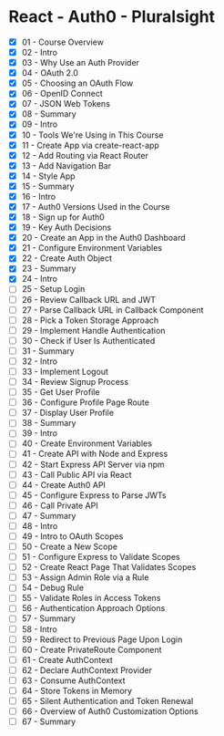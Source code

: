 # React - Auth0 - Pluralsight

- [x] 01 - Course Overview
- [x] 02 - Intro
- [x] 03 - Why Use an Auth Provider
- [x] 04 - OAuth 2.0
- [x] 05 - Choosing an OAuth Flow
- [x] 06 - OpenID Connect
- [x] 07 - JSON Web Tokens
- [x] 08 - Summary
- [x] 09 - Intro
- [x] 10 - Tools We're Using in This Course
- [x] 11 - Create App via create-react-app
- [x] 12 - Add Routing via React Router
- [x] 13 - Add Navigation Bar
- [x] 14 - Style App
- [x] 15 - Summary
- [x] 16 - Intro
- [x] 17 - Auth0 Versions Used in the Course
- [x] 18 - Sign up for Auth0
- [x] 19 - Key Auth Decisions
- [x] 20 - Create an App in the Auth0 Dashboard
- [x] 21 - Configure Environment Variables
- [x] 22 - Create Auth Object
- [x] 23 - Summary
- [x] 24 - Intro
- [ ] 25 - Setup Login
- [ ] 26 - Review Callback URL and JWT
- [ ] 27 - Parse Callback URL in Callback Component
- [ ] 28 - Pick a Token Storage Approach
- [ ] 29 - Implement Handle Authentication
- [ ] 30 - Check if User Is Authenticated
- [ ] 31 - Summary
- [ ] 32 - Intro
- [ ] 33 - Implement Logout
- [ ] 34 - Review Signup Process
- [ ] 35 - Get User Profile
- [ ] 36 - Configure Profile Page Route
- [ ] 37 - Display User Profile
- [ ] 38 - Summary
- [ ] 39 - Intro
- [ ] 40 - Create Environment Variables
- [ ] 41 - Create API with Node and Express
- [ ] 42 - Start Express API Server via npm
- [ ] 43 - Call Public API via React
- [ ] 44 - Create Auth0 API
- [ ] 45 - Configure Express to Parse JWTs
- [ ] 46 - Call Private API
- [ ] 47 - Summary
- [ ] 48 - Intro
- [ ] 49 - Intro to OAuth Scopes
- [ ] 50 - Create a New Scope
- [ ] 51 - Configure Express to Validate Scopes
- [ ] 52 - Create React Page That Validates Scopes
- [ ] 53 - Assign Admin Role via a Rule
- [ ] 54 - Debug Rule
- [ ] 55 - Validate Roles in Access Tokens
- [ ] 56 - Authentication Approach Options
- [ ] 57 - Summary
- [ ] 58 - Intro
- [ ] 59 - Redirect to Previous Page Upon Login
- [ ] 60 - Create PrivateRoute Component
- [ ] 61 - Create AuthContext
- [ ] 62 - Declare AuthContext Provider
- [ ] 63 - Consume AuthContext
- [ ] 64 - Store Tokens in Memory
- [ ] 65 - Silent Authentication and Token Renewal
- [ ] 66 - Overview of Auth0 Customization Options
- [ ] 67 - Summary
